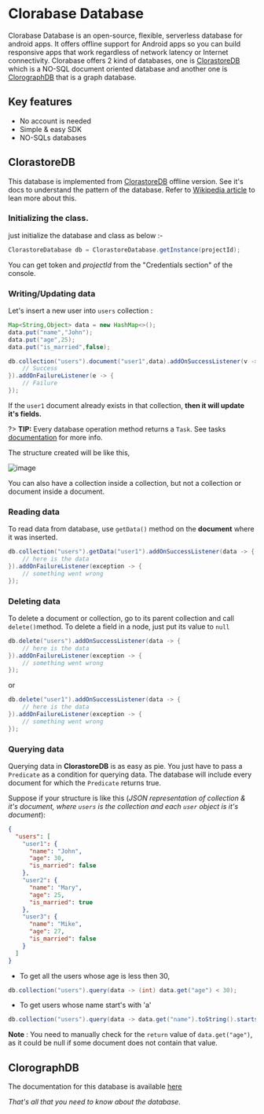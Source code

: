 
# Clorabase Database
Clorabase Database is an open-source, flexible, serverless database for android apps. It offers offline support for Android apps so you can build responsive apps that work regardless of network latency or Internet connectivity. Clorabase offers 2 kind of databases, one is [ClorastoreDB](https://github.com/Clorabase/ClorastoreDB) which is a NO-SQL document oriented database and another one is [ClorographDB](https://github.com/Clorabase/ClorographDB) that is a graph database.

## Key features
- No account is needed
- Simple & easy SDK
- NO-SQLs databases

## ClorastoreDB
This database is implemented from [ClorastoreDB](https://github.com/Clorabase/ClorastoreDB) offline version. See it's docs to understand the pattern of the database.
Refer to [Wikipedia article](https://en.wikipedia.org/wiki/Document-oriented_database) to lean more about this.

### Initializing the class.
 just initialize the database and class as below :-

```java
ClorastoreDatabase db = ClorastoreDatabase.getInstance(projectId);
```
You can get token and *projectId* from the "Credentials section" of the console.


### Writing/Updating data
Let's insert a new user into `users` collection :
```java
Map<String,Object> data = new HashMap<>();
data.put("name","John");
data.put("age",25);
data.put("is_married",false);

db.collection("users").document("user1",data).addOnSuccessListener(v -> {
    // Success
}).addOnFailureListener(e -> {
    // Failure
});               
```
If the `user1` document already exists in that collection, **then it will update it's fields.**

?> **TIP:** Every database operation method returns a `Task`. See tasks [documentation](https://developers.google.com/android/guides/tasks) for more info.

The structure created will be like this,

![image](https://user-images.githubusercontent.com/65817230/230773260-1a207a69-03e6-4c3a-9fca-d4f0bba305c3.png)


You can also have a collection inside a collection, but not a collection or document inside a document.


### Reading data
To read data from database, use `getData()` method on the **document** where it was inserted.
```java
db.collection("users").getData("user1").addOnSuccessListener(data -> {  
    // here is the data  
}).addOnFailureListener(exception -> {  
    // something went wrong  
});
```

### Deleting data
To delete a document or collection, go to its parent collection and call `delete()`method. To delete a field in a node, just put its value to `null`
```java
db.delete("users").addOnSuccessListener(data -> {  
    // here is the data  
}).addOnFailureListener(exception -> {  
    // something went wrong  
});
```
or
```java
db.delete("user1").addOnSuccessListener(data -> {  
    // here is the data  
}).addOnFailureListener(exception -> {  
    // something went wrong  
});
```

### Querying data
Querying data in **ClorastoreDB** is as easy as pie. You just have to pass a `Predicate` as a condition for querying data. The database will include every document for which the `Predicate` returns true.

Suppose if your structure is like this (*JSON representation of collection & it's document, where `users` is the collection and each `user` object is it's document*):
```JSON
{
  "users": [
    "user1": {
      "name": "John",
      "age": 30,
      "is_married": false
    },
    "user2": {
      "name": "Mary",
      "age": 25,
      "is_married": true
    },
    "user3": {
      "name": "Mike",
      "age": 27,
      "is_married": false
    }
  ]
}
```
- To get all the users whose age is less then 30,
```java
db.collection("users").query(data -> (int) data.get("age") < 30);
```
- To get users whose name start's with 'a'
```java
db.collection("users").query(data -> data.get("name").toString().startsWith("a"));
```

**Note** : You need to manually check for the `return` value of `data.get("age")`, as it could be null if some document does not contain that value.


## ClorographDB
The documentation for this database is available [here](https://github.com/Clorabase/ClorographDB/wiki)

*That's all that you need to know about the database.*
